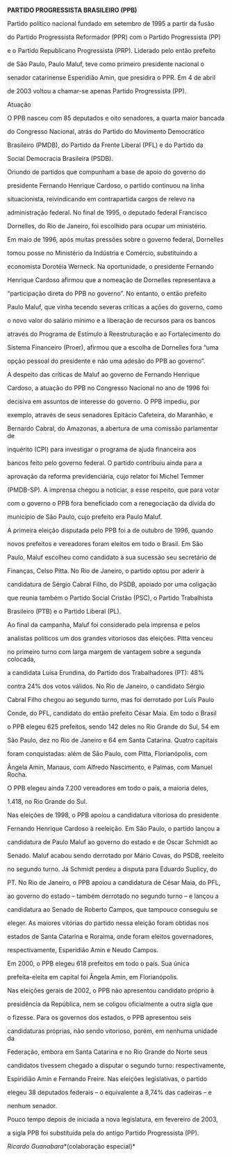 **PARTIDO PROGRESSISTA BRASILEIRO (PPB)**



Partido político nacional fundado em setembro de 1995 a partir da fusão

do Partido Progressista Reformador (PPR) com o Partido Progressista (PP)

e o Partido Republicano Progressista (PRP). Liderado pelo então prefeito

de São Paulo, Paulo Maluf, teve como primeiro presidente nacional o

senador catarinense Esperidião Amin, que presidira o PPR. Em 4 de abril

de 2003 voltou a chamar-se apenas Partido Progressista (PP).



Atuação



O PPB nasceu com 85 deputados e oito senadores, a quarta maior bancada

do Congresso Nacional, atrás do Partido do Movimento Democrático

Brasileiro (PMDB), do Partido da Frente Liberal (PFL) e do Partido da

Social Democracia Brasileira (PSDB).



Oriundo de partidos que compunham a base de apoio do governo do

presidente Fernando Henrique Cardoso, o partido continuou na linha

situacionista, reivindicando em contrapartida cargos de relevo na

administração federal. No final de 1995, o deputado federal Francisco

Dornelles, do Rio de Janeiro, foi escolhido para ocupar um ministério.

Em maio de 1996, após muitas pressões sobre o governo federal, Dornelles

tomou posse no Ministério da Indústria e Comércio, substituindo a

economista Dorotéia Werneck. Na oportunidade, o presidente Fernando

Henrique Cardoso afirmou que a nomeação de Dornelles representava a

“participação direta do PPB no governo”. No entanto, o então prefeito

Paulo Maluf, que vinha tecendo severas críticas a ações do governo, como

o novo valor do salário mínimo e a liberação de recursos para os bancos

através do Programa de Estímulo à Reestruturação e ao Fortalecimento do

Sistema Financeiro (Proer), afirmou que a escolha de Dornelles fora “uma

opção pessoal do presidente e não uma adesão do PPB ao governo”.



A despeito das críticas de Maluf ao governo de Fernando Henrique

Cardoso, a atuação do PPB no Congresso Nacional no ano de 1996 foi

decisiva em assuntos de interesse do governo. O PPB impediu, por

exemplo, através de seus senadores Epitácio Cafeteira, do Maranhão, e

Bernardo Cabral, do Amazonas, a abertura de uma comissão parlamentar de

inquérito (CPI) para investigar o programa de ajuda financeira aos

bancos feito pelo governo federal. O partido contribuiu ainda para a

aprovação da reforma previdenciária, cujo relator foi Michel Temmer

(PMDB-SP). A imprensa chegou a noticiar, a esse respeito, que para votar

com o governo o PPB fora beneficiado com a renegociação da dívida do

município de São Paulo, cujo prefeito era Paulo Maluf.



A primeira eleição disputada pelo PPB foi a de outubro de 1996, quando

novos prefeitos e vereadores foram eleitos em todo o Brasil. Em São

Paulo, Maluf escolheu como candidato à sua sucessão seu secretário de

Finanças, Celso Pitta. No Rio de Janeiro, o partido optou por aderir à

candidatura de Sérgio Cabral Filho, do PSDB, apoiado por uma coligação

que reunia também o Partido Social Cristão (PSC), o Partido Trabalhista

Brasileiro (PTB) e o Partido Liberal (PL).



Ao final da campanha, Maluf foi considerado pela imprensa e pelos

analistas políticos um dos grandes vitoriosos das eleições. Pitta venceu

no primeiro turno com larga margem de vantagem sobre a segunda colocada,

a candidata Luísa Erundina, do Partido dos Trabalhadores (PT): 48%

contra 24% dos votos válidos. No Rio de Janeiro, o candidato Sérgio

Cabral Filho chegou ao segundo turno, mas foi derrotado por Luís Paulo

Conde, do PFL, candidato do então prefeito César Maia. Em todo o Brasil

o PPB elegeu 625 prefeitos, sendo 142 deles no Rio Grande do Sul, 54 em

São Paulo, dez no Rio de Janeiro e 64 em Santa Catarina. Quatro capitais

foram conquistadas: além de São Paulo, com Pitta, Florianópolis, com

Ângela Amin, Manaus, com Alfredo Nascimento, e Palmas, com Manuel Rocha.

O PPB elegeu ainda 7.200 vereadores em todo o país, a maioria deles,

1.418, no Rio Grande do Sul.



Nas eleições de 1998, o PPB apoiou a candidatura vitoriosa do presidente

Fernando Henrique Cardoso à reeleição. Em São Paulo, o partido lançou a

candidatura de Paulo Maluf ao governo do estado e de Oscar Schmidt ao

Senado. Maluf acabou sendo derrotado por Mário Covas, do PSDB, reeleito

no segundo turno. Já Schmidt perdeu a disputa para Eduardo Suplicy, do

PT. No Rio de Janeiro, o PPB apoiou a candidatura de César Maia, do PFL,

ao governo do estado – também derrotado no segundo turno – e lançou a

candidatura ao Senado de Roberto Campos, que tampouco conseguiu se

eleger. As maiores vitórias do partido nessa eleição foram obtidas nos

estados de Santa Catarina e Roraima, onde foram eleitos governadores,

respectivamente, Esperidião Amin e Neudo Campos.



Em 2000, o PPB elegeu 618 prefeitos em todo o país. Sua única

prefeita-eleita em capital foi Ângela Amin, em Florianópolis.



Nas eleições gerais de 2002, o PPB não apresentou candidato próprio à

presidência da República, nem se coligou oficialmente a outra sigla que

o fizesse. Para os governos dos estados, o PPB apresentou seis

candidaturas próprias, não sendo vitorioso, porém, em nenhuma unidade da

Federação, embora em Santa Catarina e no Rio Grande do Norte seus

candidatos tivessem chegado a disputar o segundo turno: respectivamente,

Espiridião Amin e Fernando Freire. Nas eleições legislativas, o partido

elegeu 38 deputados federais – o equivalente a 8,74% das cadeiras – e

nenhum senador.



Pouco tempo depois de iniciada a nova legislatura, em fevereiro de 2003,

a sigla PPB foi substituída pela do antigo Partido Progressista (PP).



*Ricardo Guanabara**(colaboração especial)*



